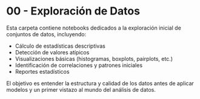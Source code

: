 # 00 - Exploración de Datos

Esta carpeta contiene notebooks dedicados a la exploración inicial de conjuntos de datos, incluyendo:

- Cálculo de estadísticas descriptivas
- Detección de valores atípicos
- Visualizaciones básicas (histogramas, boxplots, pairplots, etc.)
- Identificación de correlaciones y patrones iniciales
- Reportes estadísticos

El objetivo es entender la estructura y calidad de los datos antes de aplicar modelos y un primer vistazo al mundo del análisis de datos.
